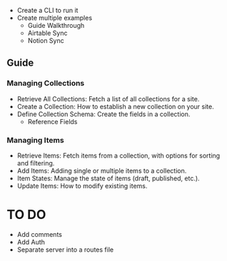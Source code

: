 - Create a CLI to run it
- Create multiple examples
  - Guide Walkthrough
  - Airtable Sync
  - Notion Sync

## Guide

### Managing Collections

- Retrieve All Collections: Fetch a list of all collections for a site.
- Create a Collection: How to establish a new collection on your site.
- Define Collection Schema: Create the fields in a collection.
  - Reference Fields

### Managing Items

- Retrieve Items: Fetch items from a collection, with options for sorting and filtering.
- Add Items: Adding single or multiple items to a collection.
- Item States: Manage the state of items (draft, published, etc.).
- Update Items: How to modify existing items.

# TO DO

- Add comments
- Add Auth
- Separate server into a routes file
